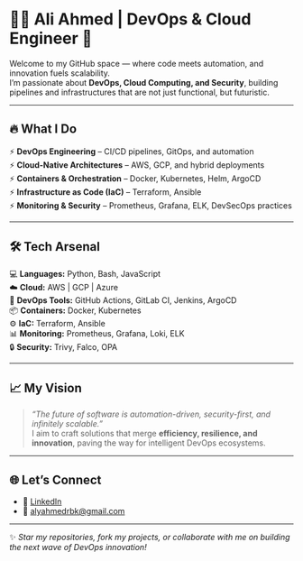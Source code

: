 # 👨‍💻 Ali Ahmed | DevOps & Cloud Engineer 🚀  

Welcome to my GitHub space — where code meets automation, and innovation fuels scalability.  
I’m passionate about **DevOps, Cloud Computing, and Security**, building pipelines and infrastructures that are not just functional, but futuristic.  

---

## 🔥 What I Do  

⚡ **DevOps Engineering** – CI/CD pipelines, GitOps, and automation  
⚡ **Cloud-Native Architectures** – AWS, GCP, and hybrid deployments  
⚡ **Containers & Orchestration** – Docker, Kubernetes, Helm, ArgoCD  
⚡ **Infrastructure as Code (IaC)** – Terraform, Ansible  
⚡ **Monitoring & Security** – Prometheus, Grafana, ELK, DevSecOps practices  

---

## 🛠️ Tech Arsenal  

💻 **Languages:** Python, Bash, JavaScript  
☁️ **Cloud:** AWS | GCP | Azure  
🚀 **DevOps Tools:** GitHub Actions, GitLab CI, Jenkins, ArgoCD  
📦 **Containers:** Docker, Kubernetes  
⚙️ **IaC:** Terraform, Ansible  
📊 **Monitoring:** Prometheus, Grafana, Loki, ELK  
🔒 **Security:** Trivy, Falco, OPA  

---

## 📈 My Vision  

> *“The future of software is automation-driven, security-first, and infinitely scalable.”*  
I aim to craft solutions that merge **efficiency, resilience, and innovation**, paving the way for intelligent DevOps ecosystems.  

---

## 🌐 Let’s Connect  

- 🔗 [LinkedIn](https://www.linkedin.com/in/ali-ahmed-7b5514276/)  
- 📧 alyahmedrbk@gmail.com 

---

✨ *Star my repositories, fork my projects, or collaborate with me on building the next wave of DevOps innovation!*  
